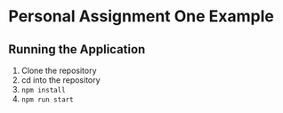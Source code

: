 # Personal Assignment One Example
## Running the Application
1. Clone the repository
2. cd into the repository
3. `npm install`
4. `npm run start`

